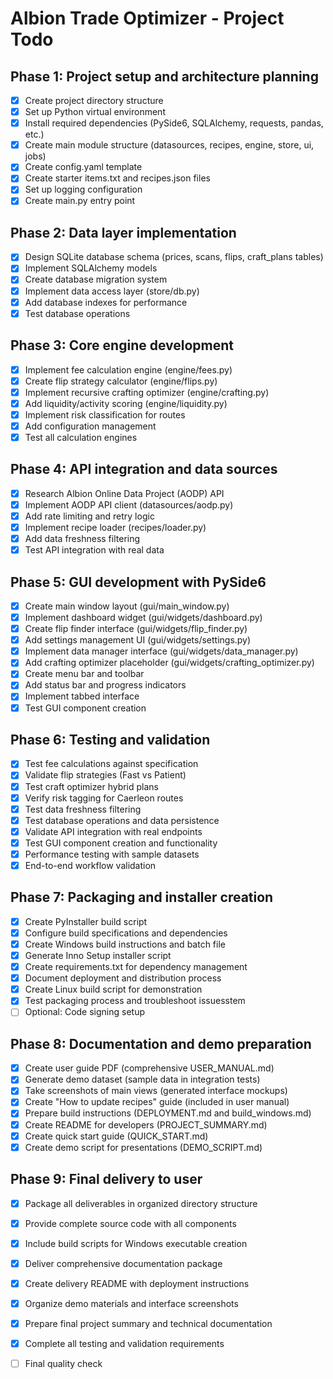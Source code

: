 # Albion Trade Optimizer - Project Todo

## Phase 1: Project setup and architecture planning
- [x] Create project directory structure
- [x] Set up Python virtual environment
- [x] Install required dependencies (PySide6, SQLAlchemy, requests, pandas, etc.)
- [x] Create main module structure (datasources, recipes, engine, store, ui, jobs)
- [x] Create config.yaml template
- [x] Create starter items.txt and recipes.json files
- [x] Set up logging configuration
- [x] Create main.py entry point

## Phase 2: Data layer implementation
- [x] Design SQLite database schema (prices, scans, flips, craft_plans tables)
- [x] Implement SQLAlchemy models
- [x] Create database migration system
- [x] Implement data access layer (store/db.py)
- [x] Add database indexes for performance
- [x] Test database operations

## Phase 3: Core engine development
- [x] Implement fee calculation engine (engine/fees.py)
- [x] Create flip strategy calculator (engine/flips.py)
- [x] Implement recursive crafting optimizer (engine/crafting.py)
- [x] Add liquidity/activity scoring (engine/liquidity.py)
- [x] Implement risk classification for routes
- [x] Add configuration management
- [x] Test all calculation engines

## Phase 4: API integration and data sources
- [x] Research Albion Online Data Project (AODP) API
- [x] Implement AODP API client (datasources/aodp.py)
- [x] Add rate limiting and retry logic
- [x] Implement recipe loader (recipes/loader.py)
- [x] Add data freshness filtering
- [x] Test API integration with real data

## Phase 5: GUI development with PySide6
- [x] Create main window layout (gui/main_window.py)
- [x] Implement dashboard widget (gui/widgets/dashboard.py)
- [x] Create flip finder interface (gui/widgets/flip_finder.py)
- [x] Add settings management UI (gui/widgets/settings.py)
- [x] Implement data manager interface (gui/widgets/data_manager.py)
- [x] Add crafting optimizer placeholder (gui/widgets/crafting_optimizer.py)
- [x] Create menu bar and toolbar
- [x] Add status bar and progress indicators
- [x] Implement tabbed interface
- [x] Test GUI component creation

## Phase 6: Testing and validation
- [x] Test fee calculations against specification
- [x] Validate flip strategies (Fast vs Patient)
- [x] Test craft optimizer hybrid plans
- [x] Verify risk tagging for Caerleon routes
- [x] Test data freshness filtering
- [x] Test database operations and data persistence
- [x] Validate API integration with real endpoints
- [x] Test GUI component creation and functionality
- [x] Performance testing with sample datasets
- [x] End-to-end workflow validation

## Phase 7: Packaging and installer creation
- [x] Create PyInstaller build script
- [x] Configure build specifications and dependencies
- [x] Create Windows build instructions and batch file
- [x] Generate Inno Setup installer script
- [x] Create requirements.txt for dependency management
- [x] Document deployment and distribution process
- [x] Create Linux build script for demonstration
- [x] Test packaging process and troubleshoot issuesstem
- [ ] Optional: Code signing setup

## Phase 8: Documentation and demo preparation
- [x] Create user guide PDF (comprehensive USER_MANUAL.md)
- [x] Generate demo dataset (sample data in integration tests)
- [x] Take screenshots of main views (generated interface mockups)
- [x] Create "How to update recipes" guide (included in user manual)
- [x] Prepare build instructions (DEPLOYMENT.md and build_windows.md)
- [x] Create README for developers (PROJECT_SUMMARY.md)
- [x] Create quick start guide (QUICK_START.md)
- [x] Create demo script for presentations (DEMO_SCRIPT.md)

## Phase 9: Final delivery to user
- [x] Package all deliverables in organized directory structure
- [x] Provide complete source code with all components
- [x] Include build scripts for Windows executable creation
- [x] Deliver comprehensive documentation package
- [x] Create delivery README with deployment instructions
- [x] Organize demo materials and interface screenshots
- [x] Prepare final project summary and technical documentation
- [x] Complete all testing and validation requirements
- [ ] Final quality check

